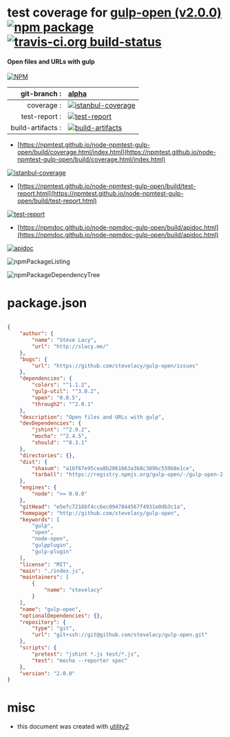 # test coverage for  [gulp-open (v2.0.0)](http://github.com/stevelacy/gulp-open)  [![npm package](https://img.shields.io/npm/v/npmtest-gulp-open.svg?style=flat-square)](https://www.npmjs.org/package/npmtest-gulp-open) [![travis-ci.org build-status](https://api.travis-ci.org/npmtest/node-npmtest-gulp-open.svg)](https://travis-ci.org/npmtest/node-npmtest-gulp-open)
#### Open files and URLs with gulp

[![NPM](https://nodei.co/npm/gulp-open.png?downloads=true&downloadRank=true&stars=true)](https://www.npmjs.com/package/gulp-open)

| git-branch : | [alpha](https://github.com/npmtest/node-npmtest-gulp-open/tree/alpha)|
|--:|:--|
| coverage : | [![istanbul-coverage](https://npmtest.github.io/node-npmtest-gulp-open/build/coverage.badge.svg)](https://npmtest.github.io/node-npmtest-gulp-open/build/coverage.html/index.html)|
| test-report : | [![test-report](https://npmtest.github.io/node-npmtest-gulp-open/build/test-report.badge.svg)](https://npmtest.github.io/node-npmtest-gulp-open/build/test-report.html)|
| build-artifacts : | [![build-artifacts](https://npmtest.github.io/node-npmtest-gulp-open/glyphicons_144_folder_open.png)](https://github.com/npmtest/node-npmtest-gulp-open/tree/gh-pages/build)|

- [https://npmtest.github.io/node-npmtest-gulp-open/build/coverage.html/index.html](https://npmtest.github.io/node-npmtest-gulp-open/build/coverage.html/index.html)

[![istanbul-coverage](https://npmtest.github.io/node-npmtest-gulp-open/build/screenCapture.buildCi.browser.%252Ftmp%252Fbuild%252Fcoverage.lib.html.png)](https://npmtest.github.io/node-npmtest-gulp-open/build/coverage.html/index.html)

- [https://npmtest.github.io/node-npmtest-gulp-open/build/test-report.html](https://npmtest.github.io/node-npmtest-gulp-open/build/test-report.html)

[![test-report](https://npmtest.github.io/node-npmtest-gulp-open/build/screenCapture.buildCi.browser.%252Ftmp%252Fbuild%252Ftest-report.html.png)](https://npmtest.github.io/node-npmtest-gulp-open/build/test-report.html)

- [https://npmdoc.github.io/node-npmdoc-gulp-open/build/apidoc.html](https://npmdoc.github.io/node-npmdoc-gulp-open/build/apidoc.html)

[![apidoc](https://npmdoc.github.io/node-npmdoc-gulp-open/build/screenCapture.buildCi.browser.%252Ftmp%252Fbuild%252Fapidoc.html.png)](https://npmdoc.github.io/node-npmdoc-gulp-open/build/apidoc.html)

![npmPackageListing](https://npmtest.github.io/node-npmtest-gulp-open/build/screenCapture.npmPackageListing.svg)

![npmPackageDependencyTree](https://npmtest.github.io/node-npmtest-gulp-open/build/screenCapture.npmPackageDependencyTree.svg)



# package.json

```json

{
    "author": {
        "name": "Steve Lacy",
        "url": "http://slacy.me/"
    },
    "bugs": {
        "url": "https://github.com/stevelacy/gulp-open/issues"
    },
    "dependencies": {
        "colors": "^1.1.2",
        "gulp-util": "^3.0.2",
        "open": "0.0.5",
        "through2": "^2.0.1"
    },
    "description": "Open files and URLs with gulp",
    "devDependencies": {
        "jshint": "^2.9.2",
        "mocha": "^2.4.5",
        "should": "^8.3.1"
    },
    "directories": {},
    "dist": {
        "shasum": "a16f67e95cea8b2061b63a3b8c389bc559b8e1ce",
        "tarball": "https://registry.npmjs.org/gulp-open/-/gulp-open-2.0.0.tgz"
    },
    "engines": {
        "node": ">= 0.9.0"
    },
    "gitHead": "e5efc7216bf4cc6ec0947844567f4931e0db3c1a",
    "homepage": "http://github.com/stevelacy/gulp-open",
    "keywords": [
        "gulp",
        "open",
        "node-open",
        "gulpplugin",
        "gulp-plugin"
    ],
    "license": "MIT",
    "main": "./index.js",
    "maintainers": [
        {
            "name": "stevelacy"
        }
    ],
    "name": "gulp-open",
    "optionalDependencies": {},
    "repository": {
        "type": "git",
        "url": "git+ssh://git@github.com/stevelacy/gulp-open.git"
    },
    "scripts": {
        "pretest": "jshint *.js test/*.js",
        "test": "mocha --reporter spec"
    },
    "version": "2.0.0"
}
```



# misc
- this document was created with [utility2](https://github.com/kaizhu256/node-utility2)
